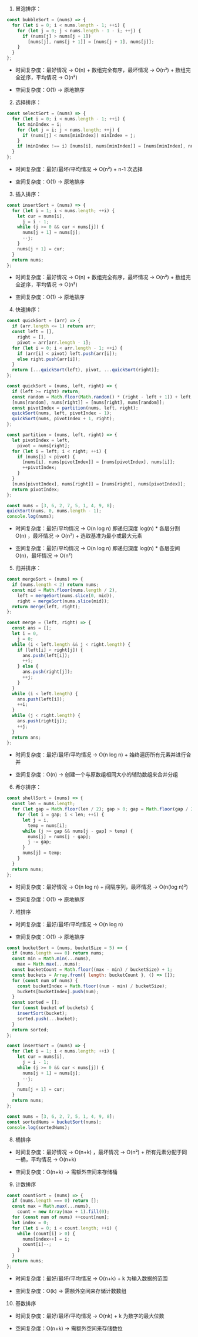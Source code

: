 1. 冒泡排序：

 ```js
const bubbleSort = (nums) => {
  for (let i = 0; i < nums.length - 1; ++i) {
    for (let j = 0; j < nums.length - 1 - i; ++j) {
      if (nums[j] > nums[j + 1])
        [nums[j], nums[j + 1]] = [nums[j + 1], nums[j]];
    }
  }
};
```

- 时间复杂度：最好情况 -> O(n) + 数组完全有序，最坏情况 -> O(n²) + 数组完全逆序，平均情况 -> O(n²)
* 空间复杂度：O(1) -> 原地排序

2. 选择排序：

```js
const selectSort = (nums) => {
  for (let i = 0; i < nums.length - 1; ++i) {
    let minIndex = i;
    for (let j = i; j < nums.length; ++j) {
      if (nums[j] < nums[minIndex]) minIndex = j;
    }
    if (minIndex !== i) [nums[i], nums[minIndex]] = [nums[minIndex], nums[i]];
  }
};
```

- 时间复杂度：最好/最坏/平均情况 -> O(n²) + n-1 次选择
* 空间复杂度：O(1) -> 原地排序

3. 插入排序：

```js
const insertSort = (nums) => {
  for (let i = 1; i < nums.length; ++i) {
    let cur = nums[i],
      j = i - 1;
    while (j >= 0 && cur < nums[j]) {
      nums[j + 1] = nums[j];
      --j;
    }
    nums[j + 1] = cur;
  }
  return nums;
};
```

- 时间复杂度：最好情况 -> O(n) + 数组完全有序，最坏情况 -> O(n²) + 数组完全逆序，平均情况 -> O(n²)
* 空间复杂度：O(1) -> 原地排序

4. 快速排序：

```js
const quickSort = (arr) => {
  if (arr.length <= 1) return arr;
  const left = [],
    right = [],
    pivot = arr[arr.length - 1];
  for (let i = 0; i < arr.length - 1; ++i) {
    if (arr[i] < pivot) left.push(arr[i]);
    else right.push(arr[i]);
  }
  return [...quickSort(left), pivot, ...quickSort(right)];
};
```

```js
const quickSort = (nums, left, right) => {
  if (left >= right) return;
  const random = Math.floor(Math.random() * (right - left + 1)) + left;
  [nums[random], nums[right]] = [nums[right], nums[random]];
  const pivotIndex = partition(nums, left, right);
  quickSort(nums, left, pivotIndex - 1);
  quickSort(nums, pivotIndex + 1, right);
};

const partition = (nums, left, right) => {
  let pivotIndex = left,
    pivot = nums[right];
  for (let i = left; i < right; ++i) {
    if (nums[i] < pivot) {
      [nums[i], nums[pivotIndex]] = [nums[pivotIndex], nums[i]];
      ++pivotIndex;
    }
  }
  [nums[pivotIndex], nums[right]] = [nums[right], nums[pivotIndex]];
  return pivotIndex;
};

const nums = [3, 6, 2, 7, 5, 1, 4, 9, 8];
quickSort(nums, 0, nums.length - 1);
console.log(nums);
```

- 时间复杂度：最好/平均情况 -> O(n log n) 即递归深度 log(n) \* 各层分割 O(n) ，最坏情况 -> O(n²) + 选取基准为最小或最大元素
* 空间复杂度：最好/平均情况 -> O(n log n) 即递归深度 log(n) \* 各层空间 O(n)，最坏情况 -> O(n²)

5. 归并排序：

```js
const mergeSort = (nums) => {
  if (nums.length < 2) return nums;
  const mid = Math.floor(nums.length / 2),
    left = mergeSort(nums.slice(0, mid)),
    right = mergeSort(nums.slice(mid));
  return merge(left, right);
};

const merge = (left, right) => {
  const ans = [];
  let i = 0,
    j = 0;
  while (i < left.length && j < right.length) {
    if (left[i] < right[j]) {
      ans.push(left[i]);
      ++i;
    } else {
      ans.push(right[j]);
      ++j;
    }
  }
  while (i < left.length) {
    ans.push(left[i]);
    ++i;
  }
  while (j < right.length) {
    ans.push(right[j]);
    ++j;
  }
  return ans;
};
```

- 时间复杂度：最好/最坏/平均情况 -> O(n log n) + 始终遍历所有元素并进行合并
* 空间复杂度：O(n) -> 创建一个与原数组相同大小的辅助数组来合并分组

6. 希尔排序：

```js
const shellSort = (nums) => {
  const len = nums.length;
  for (let gap = Math.floor(len / 2); gap > 0; gap = Math.floor(gap / 2)) {
    for (let i = gap; i < len; ++i) {
      let j = i,
        temp = nums[i];
      while (j >= gap && nums[j - gap] > temp) {
        nums[j] = nums[j - gap];
        j -= gap;
      }
      nums[j] = temp;
    }
  }
  return nums;
};
```

- 时间复杂度：最好情况 -> O(n log n) + 间隔序列，最坏情况 -> O(n(log n)²)
* 空间复杂度：O(1) -> 原地排序

7. 堆排序

- 时间复杂度：最好/最坏/平均情况 -> O(n log n)
* 空间复杂度：O(1) -> 原地排序

```js
const bucketSort = (nums, bucketSize = 5) => {
  if (nums.length === 0) return nums;
  const min = Math.min(...nums),
    max = Math.max(...nums);
  const bucketCount = Math.floor((max - min) / bucketSize) + 1;
  const buckets = Array.from({ length: bucketCount }, () => []);
  for (const num of nums) {
    const bucketIndex = Math.floor((num - min) / bucketSize);
    buckets[bucketIndex].push(num);
  }
  const sorted = [];
  for (const bucket of buckets) {
    insertSort(bucket);
    sorted.push(...bucket);
  }
  return sorted;
};

const insertSort = (nums) => {
  for (let i = 1; i < nums.length; ++i) {
    let cur = nums[i],
      j = i - 1;
    while (j >= 0 && cur < nums[j]) {
      nums[j + 1] = nums[j];
      --j;
    }
    nums[j + 1] = cur;
  }
  return nums;
};

const nums = [3, 6, 2, 7, 5, 1, 4, 9, 8];
const sortedNums = bucketSort(nums);
console.log(sortedNums);
```

8. 桶排序

- 时间复杂度：最好情况 -> O(n+k) ，最坏情况 -> O(n²) + 所有元素分配于同一桶，平均情况 -> O(n+k)
* 空间复杂度：O(n+k) -> 需额外空间来存储桶

9. 计数排序

```js
const countSort = (nums) => {
  if (nums.length === 0) return [];
  const max = Math.max(...nums),
    count = new Array(max + 1).fill(0);
  for (const num of nums) ++count[num];
  let index = 0;
  for (let i = 0; i < count.length; ++i) {
    while (count[i] > 0) {
      nums[index++] = i;
      count[i]--;
    }
  }
  return nums;
};
```

- 时间复杂度：最好/最坏/平均情况 -> O(n+k) + k 为输入数据的范围
* 空间复杂度：O(k) -> 需额外空间来存储计数数组

10. 基数排序

- 时间复杂度：最好/最坏/平均情况 -> O(nk) + k 为数字的最大位数
* 空间复杂度：O(n+k) -> 需额外空间来存储数位
